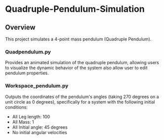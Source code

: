 # Quadruple-Pendulum-Simulation

## Overview
This project simulates a 4-point mass pendulum (Quadruple Pendulum). 
### Quadpendulum.py
Provides an animated simulation of the quadruple pendulum, allowing users to visualize the dynamic behavior of the system also allow user to edit pendulum properties.
### Workspace_pendulum.py
Outputs the coordinates of the pendulum's angles (taking 270 degrees on a unit circle as 0 degrees), specifically for a system with the following initial conditions:
- All Leg length: 100
- All Mass: 1
- All Initial angle: 45 degrees 
- No initial angular velocities
